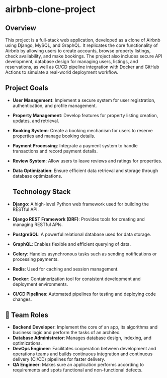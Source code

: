 # airbnb-clone-project

## Overview
This project is a full-stack web application, developed as a clone of Airbnb using Django, MySQL, and GraphQL. It replicates the core functionality of Airbnb by allowing users to create accounts, browse property listings, check availability, and make bookings. The project also includes secure API development, database design for managing users, listings, and reservations, as well as CI/CD pipeline integration with Docker and GitHub Actions to simulate a real-world deployment workflow.





## Project Goals  
- **User Management**: Implement a secure system for user registration, authentication, and profile management.  
- **Property Management**: Develop features for property listing creation, updates, and retrieval.  
- **Booking System**: Create a booking mechanism for users to reserve properties and manage booking details.  
- **Payment Processing**: Integrate a payment system to handle transactions and record payment details.  
- **Review System**: Allow users to leave reviews and ratings for properties.  
- **Data Optimization**: Ensure efficient data retrieval and storage through database optimizations.  
  



  ## Technology Stack  
- **Django**: A high-level Python web framework used for building the RESTful API.  
- **Django REST Framework (DRF)**: Provides tools for creating and managing RESTful APIs.  
- **PostgreSQL**: A powerful relational database used for data storage.  
- **GraphQL**: Enables flexible and efficient querying of data.  
- **Celery**: Handles asynchronous tasks such as sending notifications or processing payments.  
- **Redis**: Used for caching and session management.  
- **Docker**: Containerization tool for consistent development and deployment environments.  
- **CI/CD Pipelines**: Automated pipelines for testing and deploying code changes.


## 👥 Team Roles

- **Backend Developer**: Implement the core of an app, its algorithms and business logic and perform the tasks of an architec.
- **Database Administrator**: Manages database design, indexing, and optimizations. 
- **DevOps Engineer**: Facilitates cooperation between development and operations teams and builds continuous integration and continuous delivery (CI/CD) pipelines for faster delivery.
- **QA Engineer**: Makes sure an application performs according to requirements and spots functional and non-functional defects.

  
